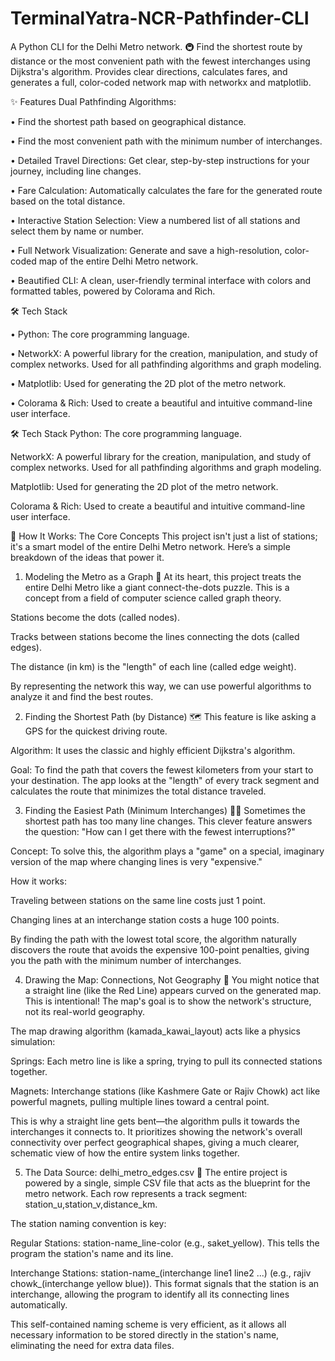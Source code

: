 # TerminalYatra-NCR-Pathfinder-CLI
A Python CLI for the Delhi Metro network. 🚇 Find the shortest route by distance or the most convenient path with the fewest interchanges using Dijkstra's algorithm. Provides clear directions, calculates fares, and generates a full, color-coded network map with networkx and matplotlib.


✨ Features
Dual Pathfinding Algorithms:

•	Find the shortest path based on geographical distance.

•	Find the most convenient path with the minimum number of interchanges.

•	Detailed Travel Directions: Get clear, step-by-step instructions for your journey, including line changes.

•	Fare Calculation: Automatically calculates the fare for the generated route based on the total distance.

•	Interactive Station Selection: View a numbered list of all stations and select them by name or number.

•	Full Network Visualization: Generate and save a high-resolution, color-coded map of the entire Delhi Metro network.

•	Beautified CLI: A clean, user-friendly terminal interface with colors and formatted tables, powered by Colorama and Rich.




🛠️ Tech Stack

•	Python: The core programming language.

•	NetworkX: A powerful library for the creation, manipulation, and study of complex networks. Used for all pathfinding algorithms and graph modeling.

•	Matplotlib: Used for generating the 2D plot of the metro network.

•	Colorama & Rich: Used to create a beautiful and intuitive command-line user interface.


🛠️ Tech Stack
Python: The core programming language.

NetworkX: A powerful library for the creation, manipulation, and study of complex networks. Used for all pathfinding algorithms and graph modeling.

Matplotlib: Used for generating the 2D plot of the metro network.

Colorama & Rich: Used to create a beautiful and intuitive command-line user interface.


🧠 How It Works: The Core Concepts
This project isn't just a list of stations; it's a smart model of the entire Delhi Metro network. Here’s a simple breakdown of the ideas that power it.

1. Modeling the Metro as a Graph 🧩
At its heart, this project treats the entire Delhi Metro like a giant connect-the-dots puzzle. This is a concept from a field of computer science called graph theory.

Stations become the dots (called nodes).

Tracks between stations become the lines connecting the dots (called edges).

The distance (in km) is the "length" of each line (called edge weight).

By representing the network this way, we can use powerful algorithms to analyze it and find the best routes.

2. Finding the Shortest Path (by Distance) 🗺️
This feature is like asking a GPS for the quickest driving route.

Algorithm: It uses the classic and highly efficient Dijkstra's algorithm.

Goal: To find the path that covers the fewest kilometers from your start to your destination. The app looks at the "length" of every track segment and calculates the route that minimizes the total distance traveled.

3. Finding the Easiest Path (Minimum Interchanges) 🚶‍♂️
Sometimes the shortest path has too many line changes. This clever feature answers the question: "How can I get there with the fewest interruptions?"

Concept: To solve this, the algorithm plays a "game" on a special, imaginary version of the map where changing lines is very "expensive."

How it works:

Traveling between stations on the same line costs just 1 point.

Changing lines at an interchange station costs a huge 100 points.

By finding the path with the lowest total score, the algorithm naturally discovers the route that avoids the expensive 100-point penalties, giving you the path with the minimum number of interchanges.

4. Drawing the Map: Connections, Not Geography 🎨
You might notice that a straight line (like the Red Line) appears curved on the generated map. This is intentional! The map's goal is to show the network's structure, not its real-world geography.

The map drawing algorithm (kamada_kawai_layout) acts like a physics simulation:

Springs: Each metro line is like a spring, trying to pull its connected stations together.

Magnets: Interchange stations (like Kashmere Gate or Rajiv Chowk) act like powerful magnets, pulling multiple lines toward a central point.

This is why a straight line gets bent—the algorithm pulls it towards the interchanges it connects to. It prioritizes showing the network's overall connectivity over perfect geographical shapes, giving a much clearer, schematic view of how the entire system links together.

5. The Data Source: delhi_metro_edges.csv 📂
The entire project is powered by a single, simple CSV file that acts as the blueprint for the metro network. Each row represents a track segment: station_u,station_v,distance_km.

The station naming convention is key:

Regular Stations: station-name_line-color (e.g., saket_yellow). This tells the program the station's name and its line.

Interchange Stations: station-name_(interchange line1 line2 ...) (e.g., rajiv chowk_(interchange yellow blue)). This format signals that the station is an interchange, allowing the program to identify all its connecting lines automatically.

This self-contained naming scheme is very efficient, as it allows all necessary information to be stored directly in the station's name, eliminating the need for extra data files.

